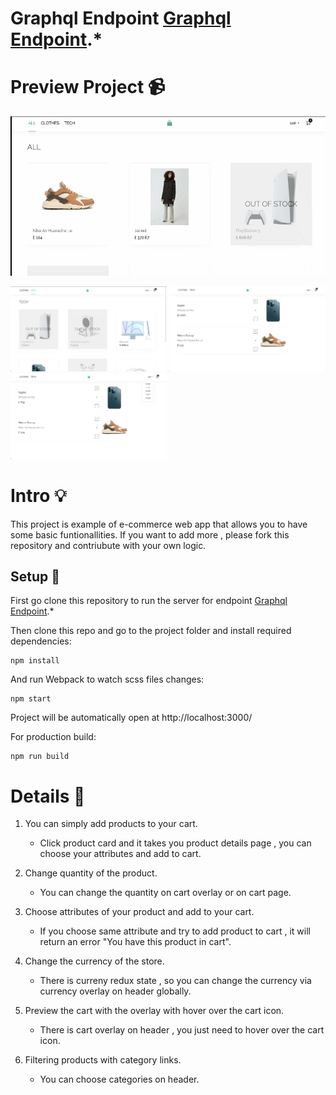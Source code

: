 # Graphql Endpoint [Graphql Endpoint](https://github.com/mithatercann/GraphQL-endpoint).*


# Preview Project 📹 
![](/Docs/overview.gif)

<p float="left">
  <img src="/Docs/pic1.png" width="250" />
  <img src="/Docs/pic2.png" width="250" /> 
  <img src="/Docs/pic4.png" width="250" />
</p>


# Intro 💡

This project is example of e-commerce web app that allows you to have some basic funtionallities. If you want to add more , please fork this repository and contriubute with your own logic.


## Setup 🔧

First go clone this repository to run the server for endpoint [Graphql Endpoint](https://github.com/mithatercann/GraphQL-endpoint).*


Then clone this repo and go to the project folder and install required dependencies:

```
npm install
```

And run Webpack to watch scss files changes:

```
npm start
```

Project will be automatically open at http://localhost:3000/

For production build:

```
npm run build
```

# Details 📄

1) You can simply add products to your cart.
   - Click product card and it takes you product details page , you can choose your attributes and add to cart.

2) Change quantity of the product.
   - You can change the quantity on cart overlay or on cart page. 

3) Choose attributes of your product and add to your cart.
   - If you choose same attribute and try to add product to cart , it will return an error "You have this product in cart".

4) Change the currency of the store.
   - There is curreny redux state , so you can change the currency via currency overlay on header globally.

5) Preview the cart with the overlay with hover over the cart icon.
   - There is cart overlay on header , you just need to hover over the cart icon.

6) Filtering products with category links.
   - You can choose categories on header.



